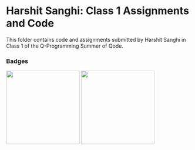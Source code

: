 # Harshit Sanghi: Class 1 Assignments and Code
This folder contains code and assignments submitted by Harshit Sanghi in Class 1 of the Q-Programming Summer of Qode.
### Badges
<img src="/badges/attendance.png" width="200px" height="200px"> <img src="/badges/assignment.png" width="200px" height="200px">